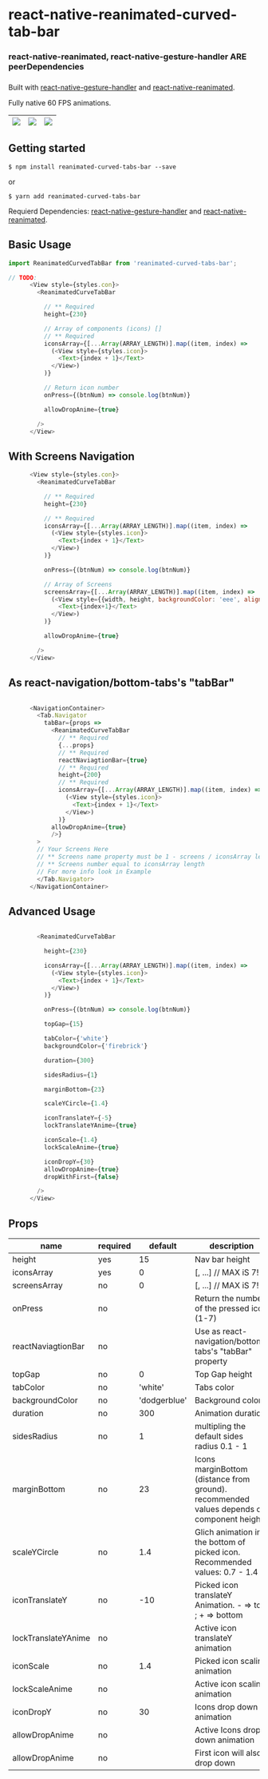 # react-native-reanimated-curved-tab-bar
### 
### react-native-reanimated, react-native-gesture-handler ARE peerDependencies 
### 

Built with [react-native-gesture-handler](https://github.com/kmagiera/react-native-gesture-handler) and [react-native-reanimated](https://github.com/kmagiera/react-native-reanimated).

Fully native 60 FPS animations.

![](gifs/1.gif)  |![](gifs/2.gif)  |![](gifs/3.gif)  |
:---------------:|:---------------:|:---------------:|


## Getting started

`$ npm install reanimated-curved-tabs-bar --save`

or

`$ yarn add reanimated-curved-tabs-bar`

Requierd Dependencies: [react-native-gesture-handler](https://kmagiera.github.io/react-native-gesture-handler/docs/getting-started.html) and [react-native-reanimated](https://github.com/kmagiera/react-native-reanimated).

## Basic Usage
```javascript
import ReanimatedCurvedTabBar from 'reanimated-curved-tabs-bar';

// TODO: 
      <View style={styles.con}>
        <ReanimatedCurveTabBar

          // ** Required
          height={230}

          // Array of components (icons) []
          // ** Required
          iconsArray={[...Array(ARRAY_LENGTH)].map((item, index) =>
            (<View style={styles.icon}>
              <Text>{index + 1}</Text>
            </View>)
          )}

          // Return icon number
          onPress={(btnNum) => console.log(btnNum)}

          allowDropAnime={true}

        />
      </View>
```

## 
## With Screens Navigation  
```javascript
      <View style={styles.con}>
        <ReanimatedCurveTabBar

          // ** Required
          height={230}

          // ** Required
          iconsArray={[...Array(ARRAY_LENGTH)].map((item, index) =>
            (<View style={styles.icon}>
              <Text>{index + 1}</Text>
            </View>)
          )}

          onPress={(btnNum) => console.log(btnNum)}

          // Array of Screens
          screensArray={[...Array(ARRAY_LENGTH)].map((item, index) =>
            (<View style={{width, height, backgroundColor: 'eee', alignItems: 'center', justifyContent: 'center'}}>
              <Text>{index+1}</Text>
            </View>)
          )}

          allowDropAnime={true}

        />
      </View>
```

## 
## As react-navigation/bottom-tabs's "tabBar"  
```javascript

      <NavigationContainer>
        <Tab.Navigator
          tabBar={props =>
            <ReanimatedCurveTabBar
              // ** Required
              {...props}
              // ** Required  
              reactNaviagtionBar={true}
              // ** Required  
              height={200}
              // ** Required  
              iconsArray={[...Array(ARRAY_LENGTH)].map((item, index) =>
                (<View style={styles.icon}>
                  <Text>{index + 1}</Text>
                </View>)
              )}
            allowDropAnime={true}
            />}
        >
        // Your Screens Here 
        // ** Screens name property must be 1 - screens / iconsArray length
        // ** Screens number equal to iconsArray length
        // For more info look in Example
        </Tab.Navigator>
      </NavigationContainer>
```

## 
## Advanced Usage
```javascript

        <ReanimatedCurveTabBar

          height={230}

          iconsArray={[...Array(ARRAY_LENGTH)].map((item, index) =>
            (<View style={styles.icon}>
              <Text>{index + 1}</Text>
            </View>)
          )}

          onPress={(btnNum) => console.log(btnNum)}

          topGap={15}

          tabColor={'white'}
          backgroundColor={'firebrick'}

          duration={300}

          sidesRadius={1}

          marginBottom={23}

          scaleYCircle={1.4}

          iconTranslateY={-5}
          lockTranslateYAnime={true}

          iconScale={1.4}
          lockScaleAnime={true}

          iconDropY={30}
          allowDropAnime={true}
          dropWithFirst={false}

        />
      </View>
```

## Props

| name                      | required | default | description | type | 
| ------------------------- | -------- | ------- | ------------|------|
| height                    | yes      |    15   | Nav bar height  | Number |
| iconsArray                | yes      |    0    | [<Component1>, ...<Component7>] // MAX iS 7! | Array |
| screensArray              | no       |    0    | [<Component1>, ...<Component7>] // MAX iS 7! | Array |
| onPress                   | no       |         | Return the number of the pressed icon (1-7) | Method |
| reactNaviagtionBar        | no       |         | Use as react-navigation/bottom-tabs's "tabBar" property | Boolean |
| topGap                    | no       |    0    | Top Gap height | Number |
| tabColor                  | no       |    'white'    | Tabs color | Color |
| backgroundColor           | no       |    'dodgerblue'    | Background color | Color |
| duration                  | no       |   300   | Animation duration | Number |
| sidesRadius               | no       |   1   | multipling the default sides radius 0.1 - 1 | Number |
| marginBottom              | no       |   23   | Icons marginBottom (distance from ground). recommended values depends on component height | Number |
| scaleYCircle              | no       |   1.4  | Glich animation in the bottom of picked icon. Recommended values: 0.7 - 1.4 | Number |
| iconTranslateY            | no       |   -10  | Picked icon translateY Animation. - => top ; + => bottom | Number |
| lockTranslateYAnime       | no       |        | Active icon translateY animation | Boolean |
| iconScale                 | no       |   1.4  | Picked icon scaling animation | Number |
| lockScaleAnime            | no       |        | Active icon scaling animation | Boolean |
| iconDropY                 | no       |   30   | Icons drop down animation | Number |
| allowDropAnime            | no       |        | Active Icons drop down animation | Boolean |
| allowDropAnime            | no       |        | First icon will also drop down | Boolean |


